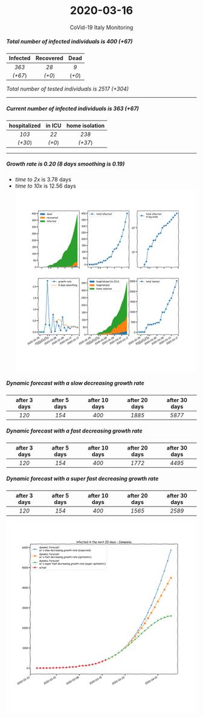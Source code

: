 <div align='center'>

# 2020-03-16
CoVid-19 Italy Monitoring
</div>

##### Total number of infected individuals is 400 (+67)
Infected | Recovered | Dead
:---: | :---: | :---:
*363* | *28* | *9*
*(+67*) | *(+0*) | (*+0*)

*Total number of tested individuals is 2517 (+304)*
***
##### Current number of infected individuals is 363 (+67)
hospitalized | in ICU | home isolation
:---: | :---: | :---:
*103* |*22* |*238*
*(+30*) |*(+0*) |*(+37*)
***
##### Growth rate is 0.20 (8 days smoothing is 0.19)
- *time to 2x* is 3.78 days
- *time to 10x* is 12.56 days
![stats][stats]

##### Dynamic forecast with a slow decreasing growth rate
after 3 days | after 5 days | after 10 days | after 20 days | after 30 days
:---: | :---: | :---: | :---: | :---:
*120* |*154* |*400* |*1885* |*5877*
##### Dynamic forecast with a fast decreasing growth rate
after 3 days | after 5 days | after 10 days | after 20 days | after 30 days
:---: | :---: | :---: | :---: | :---:
*120* |*154* |*400* |*1772* |*4495*
##### Dynamic forecast with a super fast decreasing growth rate
after 3 days | after 5 days | after 10 days | after 20 days | after 30 days
:---: | :---: | :---: | :---: | :---:
*120* |*154* |*400* |*1565* |*2589*


![dynamic_forecast][dynamic_forecast]

[stats]: stats_Campania.png
[dynamic_forecast]: dynamic_forecast_Campania.png
